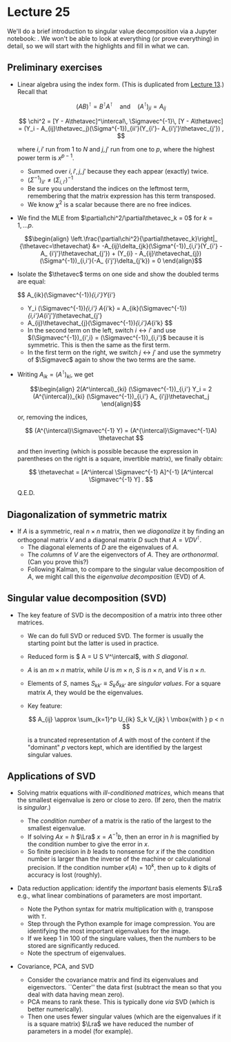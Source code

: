 # Lecture 25

We'll do a brief introduction to singular value decomposition via a Jupyter notebook: [](/notebooks/SVD/linear_algebra_games_including_SVD.ipynb). We won't be able to look at everything (or prove everything) in detail, so we will start with the highlights and fill in what we can.

## Preliminary exercises

* Linear algebra using the index form. (This is duplicated from [Lecture 13](/content/Why_Bayes_is_better/lecture_13.md).)
Recall that

    $$
      (AB)^\intercal = B^\intercal A^\intercal
      \quad\mbox{and}\quad
     (A^\intercal)_{ji} = A_{ij}
    $$

    $$
      \chi^2 = [Y - A\thetavec]^\intercal\, \Sigmavec^{-1}\, [Y - A\thetavec] =
      (Y_i - A_{ij}\thetavec_j)(\Sigma^{-1})_{ii'}(Y_{i'}- A_{i'j'}\thetavec_{j'}) ,
    $$

    where $i,i'$ run from $1$ to $N$ and $j,j'$ run from one to $p$, where the highest power term is $x^{p-1}$. 
    * Summed over $i,i',j,j'$ because they each appear (exactly) twice.
    * $(\Sigma^{-1})_{ii'} \neq (\Sigma_{i,i'})^{-1}$
    * Be sure you understand the indices on the leftmost term, remembering that the matrix expression has this term transposed.
    * We know $\chi^2$ is a scalar because there are no free indices.

* We find the MLE from $\partial\chi^2/\partial\thetavec_k = 0$ for $k = 1,\ldots p$. 

    $$\begin{align}
     \left.\frac{\partial\chi^2}{\partial\thetavec_k}\right|_    {\thetavec=\thetavechat}
     &= -A_{ij}\delta_{jk}(\Sigma^{-1})_{i,i'}(Y_{i'} - A_    {i'j'}\thetavechat_{j'}) + 
     (Y_{i} - A_{ij}\thetavechat_{j})(\Sigma^{-1})_{i,i'}(-A_    {i'j'}\delta_{j'k}) = 0
    \end{align}$$

* Isolate the $\thetavec$ terms on one side and show the doubled terms are equal:

    $$
     A_{ik}(\Sigmavec^{-1})_{i,i'}Y_{i'}
     + Y_i (\Sigmavec^{-1})_{i,i'} A_{i'k}
     =
     A_{ik}(\Sigmavec^{-1})_{i,i'}A_{i'j'}\thetavechat_{j'}
     + A_{ij}\thetavechat_{j}(\Sigmavec^{-1})_{i,i'}A_{i'k}
    $$   

    * In the second term on the left, switch $i\leftrightarrow i'$ and use $(\Sigmavec^{-1})_{i',i} = (\Sigmavec^{-1})_{i,i'}$ because it is symmetric. This is then the same as the first term.
    * In the first term on the right, we switch $j\leftrightarrow j'$ and use the symmetry of $\Sigmavec$ again to show the two terms are the same. 

* Writing $A_{ik} = (A^\intercal)_{ki}$, we get
    
    $$\begin{align}
     2(A^\intercal)_{ki} (\Sigmavec^{-1})_{i,i'} Y_i
      = 2 (A^{\intercal})_{ki} (\Sigmavec^{-1})_{i,i'} A_    {i'j}\thetavechat_j
    \end{align}$$
    
    or, removing the indices,
    
    $$
      (A^{\intercal}\Sigmavec^{-1} Y) = (A^{\intercal}\Sigmavec^{-1}A)    \thetavechat
    $$
    
    and then inverting (which is possible because the expression in parentheses on the right is a square, invertible matrix), we finally obtain:
    
    $$
      \thetavechat = [A^\intercal \Sigmavec^{-1} A]^{-1}
         [A^\intercal \Sigmavec^{-1} Y] .
    $$

    Q.E.D.


## Diagonalization of symmetric matrix

* If $A$ is a symmetric, real $n \times n$ matrix, then we *diagonalize* it by finding an orthogonal matrix $V$ and a diagonal matrix $D$ such that $A = V D V^\intercal$.
    * The diagonal elements of $D$ are the eigenvalues of $A$.
    * The *columns* of $V$ are the eigenvectors of $A$. They are *orthonormal*. (Can you prove this?)
    * Following Kalman, to compare to the singular value decomposition of $A$, we might call this the *eigenvalue decomposition* (EVD) of $A$.

## Singular value decomposition (SVD)

* The key feature of SVD is the decomposition of a matrix into three other matrices.
    * We can do full SVD or reduced SVD. The former is usually the starting point but the latter is used in practice.

    * Reduced form is $ A = U S V^\intercal$, with $S$ *diagonal*. 
    * $A$ is an $m\times n$ matrix, while $U$ is $m \times n$, $S$ is $n\times n$, and $V$ is $n\times n$.

    * Elements of $S$, names $S_{kk'} \equiv S_k \delta_{kk'}$  are *singular values*. For a square matrix $A$, they would be the eigenvalues.

    * Key feature:

        $$
           A_{ij} \approx \sum_{k=1}^p U_{ik} S_k V_{jk} \ \mbox{with } p < n    
        $$
    
        is a truncated representation of $A$ with most of the content if the "dominant" $p$ vectors kept, which are identified by the largest singular values.


## Applications of SVD

* Solving matrix equations with *ill-conditioned matrices*, which means that the smallest eigenvalue is zero or close to zero. (If zero, then the matrix is *singular*.)
    * The *condition number* of a matrix is the ratio of the largest to the smallest eigenvalue.
    * If solving $Ax = h$ $\Lra$ $x = A^{-1}b$, then an error in $h$ is magnified by the condition number to give the error in $x$.
    * So finite precision in $b$ leads to nonsense for $x$ if the the condition number is larger than the inverse of the machine or calculational precision. If the condition number $\kappa(A) = 10^k$, then up to $k$ digits of accuracy is lost (roughly).

* Data reduction application: identify the *important* basis elements $\Lra$ e.g., what linear combinations of parameters are most important.
    * Note the Python syntax for matrix multiplication with `@`, transpose with `T`.
    * Step through the Python example for image compression.
    You are identifying the most important eigenvalues for the image.
    * If we keep 1 in 100 of the singulare values, then the numbers to be stored are significantly reduced.
    * Note the spectrum of eigenvalues.

* Covariance, PCA, and SVD
    * Consider the covariance matrix and find its eigenvalues and eigenvectors. ``Center'' the data first (subtract the mean so that you deal with data having mean zero).
    * PCA means to rank these. This is typically done *via* SVD (which is better numerically).
    * Then one uses fewer singular values (which are the eigenvalues if it is a square matrix) $\Lra$ we have reduced the number of parameters in a model (for example).


